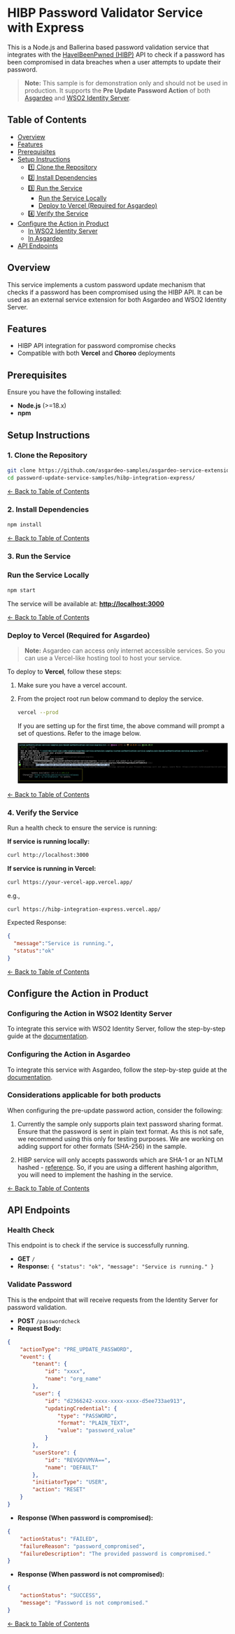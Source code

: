# HIBP Password Validator Service with Express

This is a Node.js and Ballerina based password validation service that integrates with the [HaveIBeenPwned (HIBP)](https://haveibeenpwned.com/) API to check if a password has been compromised in data breaches when a user attempts to update their password.

> **Note:** This sample is for demonstration only and should not be used in production. It supports the **Pre Update Password Action** of both [Asgardeo](https://console.asgardeo.io/) and [WSO2 Identity Server](https://wso2.com/identity-server/).

## Table of Contents
- [Overview](#overview)
- [Features](#features)
- [Prerequisites](#prerequisites)
- [Setup Instructions](#setup-instructions)
  - [1️⃣ Clone the Repository](#1-clone-the-repository)
  - [2️⃣ Install Dependencies](#2-install-dependencies)
  - [3️⃣ Run the Service](#3-run-the-service)
    - [Run the Service Locally](#run-the-service-locally)
    - [Deploy to Vercel (Required for Asgardeo)](#deploy-to-vercel-required-for-asgardeo)
  - [4️⃣ Verify the Service](#4-verify-the-service)
- [Configure the Action in Product](#configure-the-action-in-product)
  - [In WSO2 Identity Server](#configuring-the-action-in-wso2-identity-server)
  - [In Asgardeo](#configuring-the-action-in-asgardeo)
- [API Endpoints](#api-endpoints)

## Overview
This service implements a custom password update mechanism that checks if a password has been compromised using the HIBP API. It can be used as an external service extension for both Asgardeo and WSO2 Identity Server.

## Features
- HIBP API integration for password compromise checks
- Compatible with both **Vercel** and **Choreo** deployments

## Prerequisites
Ensure you have the following installed:
- **Node.js** (>=18.x)
- **npm**

## Setup Instructions

### 1. Clone the Repository
```bash
git clone https://github.com/asgardeo-samples/asgardeo-service-extension-samples.git
cd password-update-service-samples/hibp-integration-express/
```

[← Back to Table of Contents](#table-of-contents)

### 2. Install Dependencies

```bash
npm install
```

[← Back to Table of Contents](#table-of-contents)

### 3. Run the Service

### Run the Service Locally

```bash
npm start
```

The service will be available at: **[http://localhost:3000](http://localhost:3000)**

[← Back to Table of Contents](#table-of-contents)

### Deploy to Vercel (Required for Asgardeo)

> **Note:** Asgardeo can access only internet accessible services. So you can use a Vercel-like hosting tool to host your service.

To deploy to **Vercel**, follow these steps:

1. Make sure you have a vercel account.
2. From the project root run below command to deploy the service.

    ```bash
    vercel --prod
    ```

    If you are setting up for the first time, the above command will prompt a set of questions. Refer to the image below.

    ![vercel-setup](images/vercel-setup.png)

[← Back to Table of Contents](#table-of-contents)

### 4. Verify the Service
Run a health check to ensure the service is running:

**If service is running locally:**

```bash
curl http://localhost:3000
```

**If service is running in Vercel:**

```bash
curl https://your-vercel-app.vercel.app/
```

e.g.,
```
curl https://hibp-integration-express.vercel.app/
```

Expected Response:

```json
{
  "message":"Service is running.",
  "status":"ok"
}
```

[← Back to Table of Contents](#table-of-contents)

## Configure the Action in Product

### Configuring the Action in WSO2 Identity Server
To integrate this service with WSO2 Identity Server, follow the step-by-step guide at the [documentation](https://is.docs.wso2.com/en/next/guides/service-extensions/pre-flow-extensions/pre-update-password-action/).

### Configuring the Action in Asgardeo
To integrate this service with Asgardeo, follow the step-by-step guide at the [documentation](https://wso2.com/asgardeo/docs/guides/service-extensions/pre-flow-extensions/pre-update-password-action/).

### Considerations applicable for both products

When configuring the pre-update password action, consider the following:

1. Currently the sample only supports plain text password sharing format. Ensure that the password is sent in plain text format. As this is not safe, we recommend using this only for testing purposes. We are working on adding support for other formats (SHA-256) in the sample.

2. HIBP service will only accepts passwords which are SHA-1 or an NTLM hashed - [reference](https://haveibeenpwned.com/API/v3#SearchingPwnedPasswordsByRange). So, if you are using a different hashing algorithm, you will need to implement the hashing in the service.

[← Back to Table of Contents](#table-of-contents)

## API Endpoints

### **Health Check**

This endpoint is to check if the service is successfully running.

- **GET** `/`
- **Response:** `{ "status": "ok", "message": "Service is running." }`

### **Validate Password**

This is the endpoint that will receive requests from the Identity Server for password validation.

- **POST** `/passwordcheck`
- **Request Body:**

```json
{
    "actionType": "PRE_UPDATE_PASSWORD",
    "event": {
        "tenant": {
            "id": "xxxx",
            "name": "org_name"
        },
        "user": {
            "id": "d2366242-xxxx-xxxx-xxxx-d5ee733ae913",
            "updatingCredential": {
                "type": "PASSWORD",
                "format": "PLAIN_TEXT",
                "value": "password_value"
            }
        },
        "userStore": {
            "id": "REVGQVVMVA==",
            "name": "DEFAULT"
        },
        "initiatorType": "USER",
        "action": "RESET"
    }
}
```

- **Response (When password is compromised):**

```json
{
    "actionStatus": "FAILED",
    "failureReason": "password_compromised",
    "failureDescription": "The provided password is compromised."
}
```
- **Response (When password is not compromised):**

```json
{
    "actionStatus": "SUCCESS",
    "message": "Password is not compromised."
}
```

[← Back to Table of Contents](#table-of-contents)